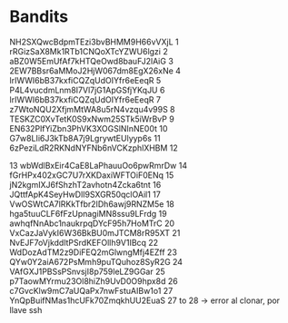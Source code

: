 # Bandits

NH2SXQwcBdpmTEzi3bvBHMM9H66vVXjL
1
rRGizSaX8Mk1RTb1CNQoXTcYZWU6lgzi
2
aBZ0W5EmUfAf7kHTQeOwd8bauFJ2lAiG
3
2EW7BBsr6aMMoJ2HjW067dm8EgX26xNe
4
lrIWWI6bB37kxfiCQZqUdOIYfr6eEeqR
5
P4L4vucdmLnm8I7Vl7jG1ApGSfjYKqJU
6
lrIWWI6bB37kxfiCQZqUdOIYfr6eEeqR
7
z7WtoNQU2XfjmMtWA8u5rN4vzqu4v99S
8
TESKZC0XvTetK0S9xNwm25STk5iWrBvP
9
EN632PlfYiZbn3PhVK3XOGSlNInNE00t
10
G7w8LIi6J3kTb8A7j9LgrywtEUlyyp6s
11
6zPeziLdR2RKNdNYFNb6nVCKzphlXHBM
12

13
wbWdlBxEir4CaE8LaPhauuOo6pwRmrDw
14
fGrHPx402xGC7U7rXKDaxiWFTOiF0ENq
15
jN2kgmIXJ6fShzhT2avhotn4Zcka6tnt
16
JQttfApK4SeyHwDlI9SXGR50qclOAil1
17 
VwOSWtCA7lRKkTfbr2IDh6awj9RNZM5e
18
hga5tuuCLF6fFzUpnagiMN8ssu9LFrdg
19
awhqfNnAbc1naukrpqDYcF95h7HoMTrC
20
VxCazJaVykI6W36BkBU0mJTCM8rR95XT
21
NvEJF7oVjkddltPSrdKEFOllh9V1IBcq
22
WdDozAdTM2z9DiFEQ2mGlwngMfj4EZff
23
QYw0Y2aiA672PsMmh9puTQuhoz8SyR2G
24
VAfGXJ1PBSsPSnvsjI8p759leLZ9GGar
25
p7TaowMYrmu23Ol8hiZh9UvD0O9hpx8d
26
c7GvcKlw9mC7aUQaPx7nwFstuAIBw1o1
27 
YnQpBuifNMas1hcUFk70ZmqkhUU2EuaS
27 to 28 -> error al clonar, por llave ssh 
